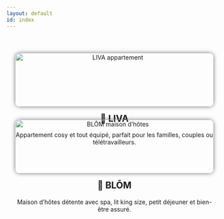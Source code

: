 ```yaml
---
layout: default
id: index
---
```


<section style="display: flex; flex-wrap: wrap; justify-content: center; gap: 30px; padding: 40px 20px; text-align: center;">

  <a href="/LIVABLOM/liva" style="flex: 1 1 300px; max-width: 500px; text-decoration: none; color: inherit;">
    <img src="/LIVABLOM/assets/images/salon1.jpg" alt="LIVA appartement" style="width: 100%; border-radius: 12px; box-shadow: 0 0 10px rgba(0,0,0,0.5);">
    <h2 style="margin-top: 15px;">🔹 LIVA</h2>
    <p>Appartement cosy et tout équipé, parfait pour les familles, couples ou télétravailleurs.</p>
  </a>

  <a href="/LIVABLOM/blom" style="flex: 1 1 300px; max-width: 500px; text-decoration: none; color: inherit;">
    <img src="/LIVABLOM/assets/images/image-jacuzzi.jpg" alt="BLŌM maison d’hôtes" style="width: 100%; border-radius: 12px; box-shadow: 0 0 10px rgba(0,0,0,0.5);">
    <h2 style="margin-top: 15px;">🔹 BLŌM</h2>
    <p>Maison d’hôtes détente avec spa, lit king size, petit déjeuner et bien-être assuré.</p>
  </a>

</section>

